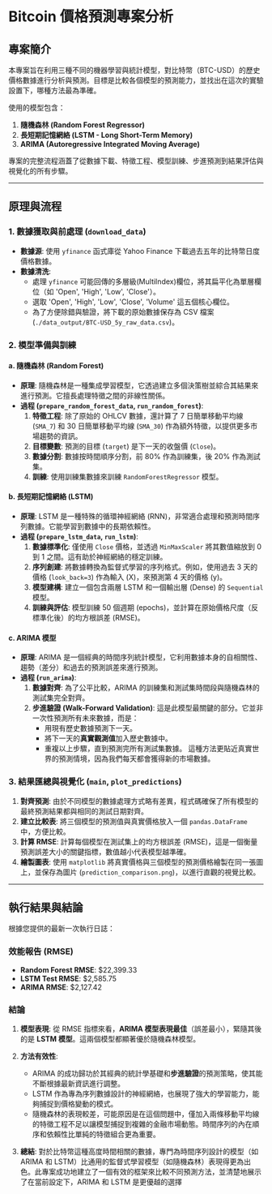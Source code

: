 # Bitcoin 價格預測專案分析

## 專案簡介

本專案旨在利用三種不同的機器學習與統計模型，對比特幣（BTC-USD）的歷史價格數據進行分析與預測。目標是比較各個模型的預測能力，並找出在這次的實驗設置下，哪種方法最為準確。

使用的模型包含：
1.  **隨機森林 (Random Forest Regressor)**
2.  **長短期記憶網絡 (LSTM - Long Short-Term Memory)**
3.  **ARIMA (Autoregressive Integrated Moving Average)**

專案的完整流程涵蓋了從數據下載、特徵工程、模型訓練、步進預測到結果評估與視覺化的所有步驟。

---

## 原理與流程

### 1. 數據獲取與前處理 (`download_data`)

-   **數據源**: 使用 `yfinance` 函式庫從 Yahoo Finance 下載過去五年的比特幣日度價格數據。
-   **數據清洗**:
    -   處理 `yfinance` 可能回傳的多層級(MultiIndex)欄位，將其扁平化為單層欄位（如 'Open', 'High', 'Low', 'Close'）。
    -   選取 'Open', 'High', 'Low', 'Close', 'Volume' 這五個核心欄位。
    -   為了方便除錯與驗證，將下載的原始數據保存為 CSV 檔案 (`./data_output/BTC-USD_5y_raw_data.csv`)。

### 2. 模型準備與訓練

#### a. 隨機森林 (Random Forest)

-   **原理**: 隨機森林是一種集成學習模型，它透過建立多個決策樹並綜合其結果來進行預測。它擅長處理特徵之間的非線性關係。
-   **過程 (`prepare_random_forest_data`, `run_random_forest`)**:
    1.  **特徵工程**: 除了原始的 OHLCV 數據，還計算了 7 日簡單移動平均線 (`SMA_7`) 和 30 日簡單移動平均線 (`SMA_30`) 作為額外特徵，以提供更多市場趨勢的資訊。
    2.  **目標變數**: 預測的目標 (`target`) 是下一天的收盤價 (`Close`)。
    3.  **數據分割**: 數據按時間順序分割，前 80% 作為訓練集，後 20% 作為測試集。
    4.  **訓練**: 使用訓練集數據來訓練 `RandomForestRegressor` 模型。

#### b. 長短期記憶網絡 (LSTM)

-   **原理**: LSTM 是一種特殊的循環神經網絡 (RNN)，非常適合處理和預測時間序列數據。它能學習到數據中的長期依賴性。
-   **過程 (`prepare_lstm_data`, `run_lstm`)**:
    1.  **數據標準化**: 僅使用 `Close` 價格，並透過 `MinMaxScaler` 將其數值縮放到 0 到 1 之間。這有助於神經網絡的穩定訓練。
    2.  **序列創建**: 將數據轉換為監督式學習的序列格式。例如，使用過去 3 天的價格 (`look_back=3`) 作為輸入 (X)，來預測第 4 天的價格 (y)。
    3.  **模型建構**: 建立一個包含兩層 LSTM 和一個輸出層 (Dense) 的 `Sequential` 模型。
    4.  **訓練與評估**: 模型訓練 50 個週期 (epochs)，並計算在原始價格尺度（反標準化後）的均方根誤差 (RMSE)。

#### c. ARIMA 模型

-   **原理**: ARIMA 是一個經典的時間序列統計模型，它利用數據本身的自相關性、趨勢（差分）和過去的預測誤差來進行預測。
-   **過程 (`run_arima`)**:
    1.  **數據對齊**: 為了公平比較，ARIMA 的訓練集和測試集時間段與隨機森林的測試集完全對齊。
    2.  **步進驗證 (Walk-Forward Validation)**: 這是此模型最關鍵的部分。它並非一次性預測所有未來數據，而是：
        -   用現有歷史數據預測下一天。
        -   將下一天的**真實觀測值**加入歷史數據中。
        -   重複以上步驟，直到預測完所有測試集數據。
        這種方法更貼近真實世界的預測情境，因為我們每天都會獲得新的市場數據。

### 3. 結果匯總與視覺化 (`main`, `plot_predictions`)

1.  **對齊預測**: 由於不同模型的數據處理方式略有差異，程式碼確保了所有模型的最終預測結果都與相同的測試日期對齊。
2.  **建立比較表**: 將三個模型的預測值與真實價格放入一個 `pandas.DataFrame` 中，方便比較。
3.  **計算 RMSE**: 計算每個模型在測試集上的均方根誤差 (RMSE)，這是一個衡量預測誤差大小的關鍵指標，數值越小代表模型越準確。
4.  **繪製圖表**: 使用 `matplotlib` 將真實價格與三個模型的預測價格繪製在同一張圖上，並保存為圖片 (`prediction_comparison.png`)，以進行直觀的視覺比較。

---

## 執行結果與結論

根據您提供的最新一次執行日誌：

### 效能報告 (RMSE)

-   **Random Forest RMSE**: $22,399.33
-   **LSTM Test RMSE**: $2,585.75
-   **ARIMA RMSE**: $2,127.42

### 結論

1.  **模型表現**: 從 RMSE 指標來看，**ARIMA 模型表現最佳**（誤差最小），緊隨其後的是 **LSTM 模型**。這兩個模型都顯著優於隨機森林模型。

2.  **方法有效性**:
    -   ARIMA 的成功歸功於其經典的統計學基礎和**步進驗證**的預測策略，使其能不斷根據最新資訊進行調整。
    -   LSTM 作為專為序列數據設計的神經網絡，也展現了強大的學習能力，能夠捕捉到價格變動的模式。
    -   隨機森林的表現較差，可能原因是在這個問題中，僅加入兩條移動平均線的特徵工程不足以讓模型捕捉到複雜的金融市場動態。時間序列的內在順序和依賴性比單純的特徵組合更為重要。

3.  **總結**: 對於比特幣這種高度時間相關的數據，專門為時間序列設計的模型（如 ARIMA 和 LSTM）比通用的監督式學習模型（如隨機森林）表現得更為出色。此專案成功地建立了一個有效的框架來比較不同預測方法，並清楚地展示了在當前設定下，ARIMA 和 LSTM 是更優越的選擇